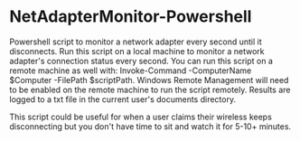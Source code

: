 # NetAdapterMonitor-Powershell
Powershell script to monitor a network adapter every second until it disconnects.
Run this script on a local machine to monitor a network adapter's connection status every second.
You can run this script on a remote machine as well with: Invoke-Command -ComputerName $Computer -FilePath $scriptPath.
Windows Remote Management will need to be enabled on the remote machine to run the script remotely.
Results are logged to a txt file in the current user's documents directory.

This script could be useful for when a user claims their wireless keeps disconnecting but you don't have time to sit and watch it for 5-10+ minutes.
